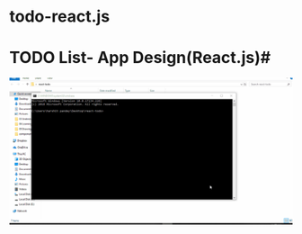 # todo-react.js
# TODO List- App Design(React.js)#
![alt todogif](https://github.com/harshittpandey/todo-react.js/blob/master/todo.gif)
